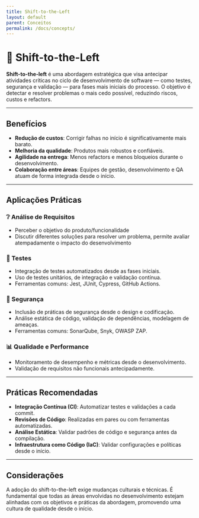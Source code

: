 ```yaml
---
title: Shift-to-the-Left
layout: default
parent: Conceitos
permalink: /docs/concepts/
---
```


# 📘 Shift-to-the-Left

**Shift-to-the-left** é uma abordagem estratégica que visa antecipar atividades críticas no ciclo de desenvolvimento de software — como testes, segurança e validação — para fases mais iniciais do processo. O objetivo é detectar e resolver problemas o mais cedo possível, reduzindo riscos, custos e refactors.

---

## Benefícios

- **Redução de custos**: Corrigir falhas no início é significativamente mais barato.
- **Melhoria da qualidade**: Produtos mais robustos e confiáveis.
- **Agilidade na entrega**: Menos refactors e menos bloqueios durante o desenvolvimento.
- **Colaboração entre áreas**: Equipes de gestão, desenvolvimento e QA atuam de forma integrada desde o início.

---

## Aplicações Práticas

### ❔ Análise de Requisitos
- Perceber o objetivo do produto/funcionalidade
- Discutir diferentes soluções para resolver um problema, permite avaliar atempadamente o impacto do desenvolvimento

### 🧪 Testes 
- Integração de testes automatizados desde as fases iniciais.
- Uso de testes unitários, de integração e validação contínua.
- Ferramentas comuns: Jest, JUnit, Cypress, GitHub Actions.

### 🔐 Segurança 
- Inclusão de práticas de segurança desde o design e codificação.
- Análise estática de código, validação de dependências, modelagem de ameaças.
- Ferramentas comuns: SonarQube, Snyk, OWASP ZAP.

### 📊 Qualidade e Performance
- Monitoramento de desempenho e métricas desde o desenvolvimento.
- Validação de requisitos não funcionais antecipadamente.

---

## Práticas Recomendadas

- **Integração Contínua (CI)**: Automatizar testes e validações a cada commit.
- **Revisões de Código**: Realizadas em pares ou com ferramentas automatizadas.
- **Análise Estática**: Validar padrões de código e segurança antes da compilação.
- **Infraestrutura como Código (IaC)**: Validar configurações e políticas desde o início.

---

## Considerações

A adoção do shift-to-the-left exige mudanças culturais e técnicas. É fundamental que todas as áreas envolvidas no desenvolvimento estejam alinhadas com os objetivos e práticas da abordagem, promovendo uma cultura de qualidade desde o início.

